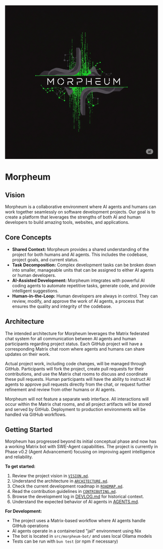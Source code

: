 ![Morpheum Logo](assets/logo.png)

# Morpheum

## Vision

Morpheum is a collaborative environment where AI agents and humans can work together seamlessly on software development projects. Our goal is to create a platform that leverages the strengths of both AI and human developers to build amazing tools, websites, and applications.

## Core Concepts

*   **Shared Context:** Morpheum provides a shared understanding of the project for both humans and AI agents. This includes the codebase, project goals, and current status.
*   **Task Decomposition:** Complex development tasks can be broken down into smaller, manageable units that can be assigned to either AI agents or human developers.
*   **AI-Assisted Development:** Morpheum integrates with powerful AI coding agents to automate repetitive tasks, generate code, and provide intelligent suggestions.
*   **Human-in-the-Loop:** Human developers are always in control. They can review, modify, and approve the work of AI agents, a process that ensures the quality and integrity of the codebase.

## Architecture

The intended architecture for Morpheum leverages the Matrix federated chat system for all communication between AI agents and human participants regarding project status. Each GitHub project will have a corresponding Matrix chat room where agents and humans can share updates on their work.

Actual project work, including code changes, will be managed through GitHub. Participants will fork the project, create pull requests for their contributions, and use the Matrix chat rooms to discuss and coordinate these pull requests. Human participants will have the ability to instruct AI agents to approve pull requests directly from the chat, or request further refinement and review from other humans or AI agents.

Morpheum will not feature a separate web interface. All interactions will occur within the Matrix chat rooms, and all project artifacts will be stored and served by GitHub. Deployment to production environments will be handled via GitHub workflows.

## Getting Started

Morpheum has progressed beyond its initial conceptual phase and now has a working Matrix bot with SWE-Agent capabilities. The project is currently in Phase v0.2 (Agent Advancement) focusing on improving agent intelligence and reliability.

**To get started:**

1.  Review the project vision in [`VISION.md`](VISION.md).
2.  Understand the architecture in [`ARCHITECTURE.md`](ARCHITECTURE.md).  
3.  Check the current development roadmap in [`ROADMAP.md`](ROADMAP.md).
4.  Read the contribution guidelines in [`CONTRIBUTING.md`](CONTRIBUTING.md).
5.  Browse the development log in [DEVLOG.md](DEVLOG.md) for historical context.
6.  Understand the expected behavior of AI agents in [AGENTS.md](AGENTS.md).

**For Development:**
- The project uses a Matrix-based workflow where AI agents handle GitHub operations
- AI agents operate in a containerized "jail" environment using Nix
- The bot is located in `src/morpheum-bot/` and uses local Ollama models
- Tests can be run with `bun test` (or npm if necessary)
